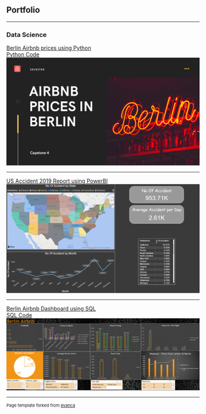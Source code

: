## Portfolio

---

### Data Science

[Berlin Airbnb prices using Python](/pdf/Airbnb_prices_in_berlin.pdf)
<br> [Python Code](Berlin.ipynb)
<a href="ber.md"> <img src="images/Berlin.PNG?raw=true"/> </a>

---
[US Accident 2019 Report using PowerBI](/pdf/US_Accident_2019_Report.pdf)
<img src="images/US_accident_report.PNG?raw=true"/>

---
[Berlin Airbnb Dashboard using SQL](pdf/Berlin_Airbnb.pdf)
<br> [SQL Code](SQL_Capstone_2.sql)
<img src="images/Dashboard.PNG?raw=true"/>


---
<p style="font-size:11px">Page template forked from <a href="https://github.com/evanca/quick-portfolio">evanca</a></p>
<!-- Remove above link if you don't want to attibute -->
